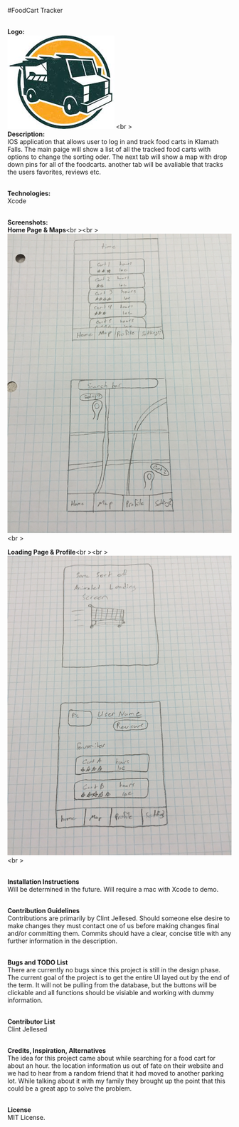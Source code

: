 #FoodCart Tracker

<br>**Logo:**<br>
![Alt text](/img/foodtruck.JPG)
<br \>
<br>**Description:**<br> 
IOS application that allows user to log in and track food carts in Klamath Falls. The main paige will show a list of all the tracked food carts with options to change the sorting oder. The next tab will show a map with drop down pins for all of the foodcarts. another tab will be avaliable that tracks the users favorites, reviews etc.

<br>**Technologies:**<br>
Xcode

<br>**Screenshots:**<br>
<b>Home Page & Maps</b><br \><br \>
![Alt text](/img/SHD1.JPG)
<br \>

<b>Loading Page & Profile</b><br \><br \>
![Alt text](/img/SHD2.JPG)
<br \>



<br>**Installation Instructions**<br>
Will be determined in the future. Will require a mac with Xcode to demo.

<br>**Contribution Guidelines**<br>
Contributions are primarily by Clint Jellesed. Should someone else desire to make changes they must contact one of us before making changes final and/or committing them. Commits should have a clear, concise title with any further information in the description.

<br>**Bugs and TODO List**<br>
There are currently no bugs since this project is still in the design phase. The current goal of the project is to get the entire UI layed out by the end of the term. It will not be pulling from the database, but the buttons will be clickable and all functions should be visiable and working with dummy information.

<br>**Contributor List**<br>
Clint Jellesed

<br>**Credits, Inspiration, Alternatives**<br>
The idea for this project came about while searching for a food cart for about an hour. the location information us out of fate on their website and we had to hear from a random friend that it had moved to another parking lot. While talking about it with my family they brought up the point that this could be a great app to solve the problem.

<br>**License**<br>
MIT License.
